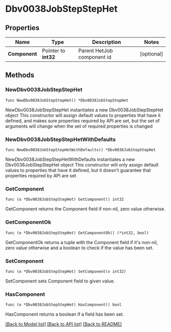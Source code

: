 # Dbv0038JobStepStepHet

## Properties

Name | Type | Description | Notes
------------ | ------------- | ------------- | -------------
**Component** | Pointer to **int32** | Parent HetJob component id | [optional] 

## Methods

### NewDbv0038JobStepStepHet

`func NewDbv0038JobStepStepHet() *Dbv0038JobStepStepHet`

NewDbv0038JobStepStepHet instantiates a new Dbv0038JobStepStepHet object
This constructor will assign default values to properties that have it defined,
and makes sure properties required by API are set, but the set of arguments
will change when the set of required properties is changed

### NewDbv0038JobStepStepHetWithDefaults

`func NewDbv0038JobStepStepHetWithDefaults() *Dbv0038JobStepStepHet`

NewDbv0038JobStepStepHetWithDefaults instantiates a new Dbv0038JobStepStepHet object
This constructor will only assign default values to properties that have it defined,
but it doesn't guarantee that properties required by API are set

### GetComponent

`func (o *Dbv0038JobStepStepHet) GetComponent() int32`

GetComponent returns the Component field if non-nil, zero value otherwise.

### GetComponentOk

`func (o *Dbv0038JobStepStepHet) GetComponentOk() (*int32, bool)`

GetComponentOk returns a tuple with the Component field if it's non-nil, zero value otherwise
and a boolean to check if the value has been set.

### SetComponent

`func (o *Dbv0038JobStepStepHet) SetComponent(v int32)`

SetComponent sets Component field to given value.

### HasComponent

`func (o *Dbv0038JobStepStepHet) HasComponent() bool`

HasComponent returns a boolean if a field has been set.


[[Back to Model list]](../README.md#documentation-for-models) [[Back to API list]](../README.md#documentation-for-api-endpoints) [[Back to README]](../README.md)


